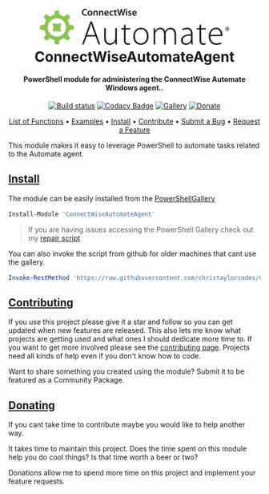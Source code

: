 <h1 align="center">
  <br>
  <img src=".\Media\automate-horiz-master.webp" alt="logo" width="75%"></a>
  <br>
  ConnectWiseAutomateAgent
  <br>
</h1>

<h4 align="center">PowerShell module for administering the ConnectWise Automate Windows agent.</a>.</h4>

<div align="center">

[![Build status](https://ci.appveyor.com/api/projects/status/gkmh0h0234s1x7rt?svg=true)](https://ci.appveyor.com/project/christaylorcodes/connectwiseAutomateAgent)
[![Codacy Badge](https://api.codacy.com/project/badge/Grade/8aa3633cda3d41d5baa5e9f595b8124f)](https://www.codacy.com/manual/christaylorcodes/ConnectWiseAutomateAgent?utm_source=github.com&amp;utm_medium=referral&amp;utm_content=christaylorcodes/ConnectWiseAutomateAgent&amp;utm_campaign=Badge_Grade)
[![Gallery](https://img.shields.io/powershellgallery/v/ConnectWiseAutomateAgent?label=PS%20Gallery&logo=powershell&logoColor=white)](https://www.powershellgallery.com/packages/ConnectWiseAutomateAgent)
[![Donate](https://img.shields.io/badge/$-donate-ff69b4.svg?maxAge=2592000&amp;style=flat)](https://paypal.me/ChrisTaylorCodes)

</div>

<p align="center">
    <a href="ConnectWiseAutomateAgent_Functions.md">List of Functions</a> •
    <a href="https://github.com/christaylorcodes/ConnectWiseAutomateAgent/tree/master/Examples">Examples</a> •
    <a href="#Install">Install</a> •
    <a href="https://github.com/christaylorcodes/GitHub-Template/blob/main/CONTRIBUTING.md">Contribute</a> •
    <a href="https://github.com/christaylorcodes/GitHub-Template/blob/main/CONTRIBUTING.md#reporting-bugs">Submit a Bug</a> •
    <a href="https://github.com/christaylorcodes/GitHub-Template/blob/main/CONTRIBUTING.md#suggesting-enhancements">Request a Feature</a>
</p>

<!-- Summary -->

This module makes it easy to leverage PowerShell to automate tasks related to the Automate agent.

<!-- Summary -->

## [Install](https://www.powershellgallery.com/packages/ConnectWiseAutomateAgent)

The module can be easily installed from the [PowerShellGallery](https://www.powershellgallery.com/packages/ConnectWiseAutomateAgent)

```powershell
Install-Module 'ConnectWiseAutomateAgent'
```

>If you are having issues accessing the PowerShell Gallery check out my [repair script](https://github.com/christaylorcodes/Initialize-PSGallery)

You can also invoke the script from github for older machines that cant use the gallery.
```powershell
Invoke-RestMethod 'https://raw.githubusercontent.com/christaylorcodes/ConnectWiseAutomateAgent/main/ConnectWiseAutomateAgent.ps1' | Invoke-Expression
```

## [Contributing](https://github.com/christaylorcodes/GitHub-Template/blob/main/CONTRIBUTING.md)

If you use this project please give it a star and follow so you can get updated when new features are released. This also lets me know what projects are getting used and what ones I should dedicate more time to. If you want to get more involved please see the [contributing page](https://github.com/christaylorcodes/GitHub-Template/blob/main/CONTRIBUTING.md). Projects need all kinds of help even if you don't know how to code.

Want to share something you created using the module? Submit it to be featured as a Community Package.

## [Donating](https://github.com/christaylorcodes/GitHub-Template/blob/main/DONATE.md)

If you cant take time to contribute maybe you would like to help another way.

It takes time to maintain this project. Does the time spent on this module help you do cool things? Is that time worth a beer or two?

Donations allow me to spend more time on this project and implement your feature requests.
